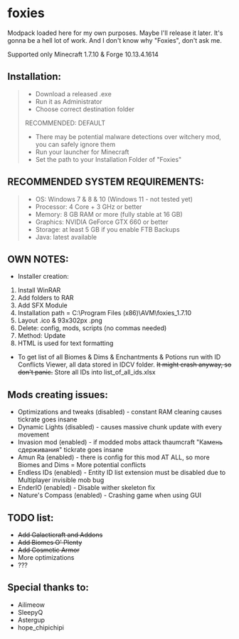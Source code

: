 # foxies
Modpack loaded here for my own purposes. Maybe I'll release it later.
It's gonna be a hell lot of work. And I don't know why "Foxies", don't ask me.

Supported only Minecraft 1.7.10 & Forge 10.13.4.1614


## Installation:

> - Download a released .exe
> - Run it as Administrator
> - Choose correct destination folder
> 
> RECOMMENDED: DEFAULT
> 
> - There may be potential malware detections over witchery mod, you can safely ignore them
> - Run your launcher for Minecraft
> - Set the path to your Installation Folder of "Foxies"


## RECOMMENDED SYSTEM REQUIREMENTS:

> - OS: Windows 7 & 8 & 10 (Windows 11 - not tested yet)
> - Processor: 4 Core + 3 GHz or better
> - Memory: 8 GB RAM or more (fully stable at 16 GB)
> - Graphics:  NVIDIA GeForce GTX 660 or better
> - Storage: at least 5 GB if you enable FTB Backups
> - Java: latest available


## OWN NOTES:

- Installer creation: 

1. Install WinRAR
2. Add folders to RAR
3. Add SFX Module
4. Installation path = C:\Program Files (x86)\AVM\foxies_1.7.10
5. Layout .ico & 93x302px .png
6. Delete: config, mods, scripts (no commas needed)
7. Method: Update
8. HTML is used for text formatting


- To get list of all Biomes & Dims & Enchantments & Potions run with ID Conflicts Viewer, all data stored in IDCV folder. ~~It might crash anyway, so don't panic.~~ Store all IDs into list_of_all_ids.xlsx



## Mods creating issues:

- Optimizations and tweaks (disabled) - constant RAM cleaning causes tickrate goes insane
- Dynamic Lights (disabled) - causes massive chunk update with every movement
- Invasion mod (enabled) - if modded mobs attack thaumcraft "Камень сдерживания" tickrate goes insane
- Amun Ra (enabled) - there is config for this mod AT ALL, so more Biomes and Dims = More potential conflicts
- Endless IDs (enabled) - Entity ID list extension must be disabled due to Multiplayer invisible mob bug
- EnderIO (enabled) - Disable wither skeleton fix
- Nature's Compass (enabled) - Crashing game when using GUI


## TODO list:

- ~~Add Galacticraft and Addons~~
- ~~Add Biomes O' Plenty~~
- ~~Add Cosmetic Armor~~
- More optimizations
- ???


## Special thanks to:
- Ailimeow
- SleepyQ
- Astergup
- hope_chipichipi